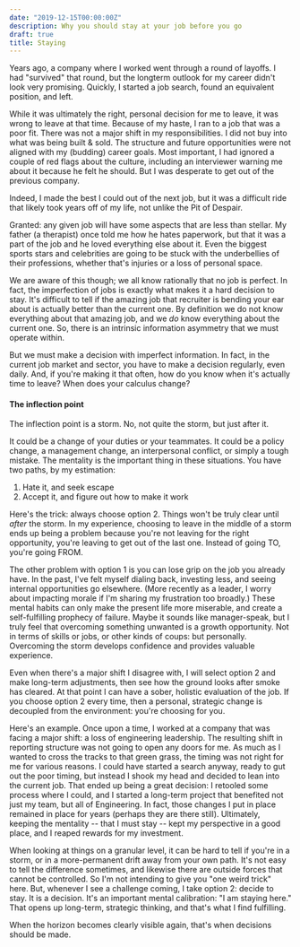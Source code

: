 ```yaml
---
date: "2019-12-15T00:00:00Z"
description: Why you should stay at your job before you go
draft: true
title: Staying
---
```


Years ago, a company where I worked went through a round of layoffs. I had "survived" that round, but the longterm outlook for my career didn't look very promising. Quickly, I started a job search, found an equivalent position, and left.

While it was ultimately the right, personal decision for me to leave, it was wrong to leave at that time. Because of my haste, I ran to a job that was a poor fit. There was not a major shift in my responsibilities. I did not buy into what was being built & sold. The structure and future opportunities were not aligned with my (budding) career goals. Most important, I had ignored a couple of red flags about the culture, including an interviewer warning me about it because he felt he should. But I was desperate to get out of the previous company. 

Indeed, I made the best I could out of the next job, but it was a difficult ride that likely took years off of my life, not unlike the Pit of Despair.

<wesley being tortured>

Granted: any given job will have some aspects that are less than stellar. My father (a therapist) once told me how he hates paperwork, but that it was a part of the job and he loved everything else about it. Even the biggest sports stars and celebrities are going to be stuck with the underbellies of their professions, whether that's injuries or a loss of personal space. 

We are aware of this though; we all know rationally that no job is perfect. In fact, the imperfection of jobs is exactly what makes it a hard decision to stay. It's difficult to tell if the amazing job that recruiter is bending your ear about is actually better than the current one. By definition we do not know everything about that amazing job, and we _do_ know everything about the current one. So, there is an intrinsic information asymmetry that we must operate within.

But we must make a decision with imperfect information. In fact, in the current job market and sector, you have to make a decision regularly, even daily. And, if you're making it that often, how do you know when it's actually time to leave? When does your calculus change?

#### The inflection point

The inflection point is a storm. No, not quite the storm, but just after it. 

It could be a change of your duties or your teammates. It could be a policy change, a management change, an interpersonal conflict, or simply a tough mistake. The mentality is the important thing in these situations. You have two paths, by my estimation:

1. Hate it, and seek escape
1. Accept it, and figure out how to make it work

Here's the trick: always choose option 2. Things won't be truly clear until _after_ the storm. In my experience, choosing to leave in the middle of a storm ends up being a problem because you're not leaving for the right opportunity, you're leaving to get out of the last one. Instead of going TO, you're going FROM.

The other problem with option 1 is you can lose grip on the job you already have. In the past, I've felt myself dialing back, investing less, and seeing internal opportunities go elsewhere. (More recently as a leader, I worry about impacting morale if I'm sharing my frustration too broadly.) These mental habits can only make the present life more miserable, and create a self-fulfilling prophecy of failure. Maybe it sounds like manager-speak, but I truly feel that overcoming something unwanted is a growth opportunity. Not in terms of skills or jobs, or other kinds of coups: but personally. Overcoming the storm develops confidence and provides valuable experience.

Even when there's a major shift I disagree with, I will select option 2 and make long-term adjustments, then see how the ground looks after smoke has cleared. At that point I can have a sober, holistic evaluation of the job. If you choose option 2 every time, then a personal, strategic change is decoupled from the environment: you're choosing for you.

Here's an example. Once upon a time, I worked at a company that was facing a major shift: a loss of engineering leadership. The resulting shift in reporting structure was not going to open any doors for me. As much as I wanted to cross the tracks to that green grass, the timing was not right for me for various reasons. I could have started a search anyway, ready to gut out the poor timing, but instead I shook my head and decided to lean into the current job. That ended up being a great decision: I retooled some process where I could, and I started a long-term project that benefited not just my team, but all of Engineering. In fact, those changes I put in place remained in place for years (perhaps they are there still). Ultimately, keeping the mentality -- that I must stay -- kept my perspective in a good place, and I reaped rewards for my investment. 

When looking at things on a granular level, it can be hard to tell if you're in a storm, or in a more-permanent drift away from your own path. It's not easy to tell the difference sometimes, and likewise there are outside forces that cannot be controlled. So I'm not intending to give you "one weird trick" here. But, whenever I see a challenge coming, I take option 2: decide to stay. It is a decision. It's an important mental calibration: "I am staying here." That opens up long-term, strategic thinking, and that's what I find fulfilling.

When the horizon becomes clearly visible again, that's when decisions should be made.
